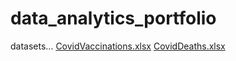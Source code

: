 # data_analytics_portfolio
datasets...
[CovidVaccinations.xlsx](https://github.com/esquemaper/data_analytics_portfolio/files/9766508/CovidVaccinations.xlsx)
[CovidDeaths.xlsx](https://github.com/esquemaper/data_analytics_portfolio/files/9766509/CovidDeaths.xlsx)
